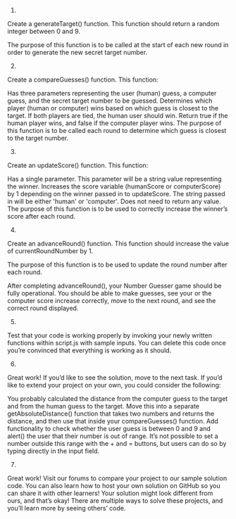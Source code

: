 
1.
Create a generateTarget() function. This function should return a random integer between 0 and 9.

The purpose of this function is to be called at the start of each new round in order to generate the new secret target number.

2.
Create a compareGuesses() function. This function:

Has three parameters representing the user (human) guess, a computer guess, and the secret target number to be guessed.
Determines which player (human or computer) wins based on which guess is closest to the target. If both players are tied, the human user should win.
Return true if the human player wins, and false if the computer player wins.
The purpose of this function is to be called each round to determine which guess is closest to the target number.

3.
Create an updateScore() function. This function:

Has a single parameter. This parameter will be a string value representing the winner.
Increases the score variable (humanScore or computerScore) by 1 depending on the winner passed in to updateScore. The string passed in will be either 'human' or 'computer'.
Does not need to return any value.
The purpose of this function is to be used to correctly increase the winner’s score after each round.

4.
Create an advanceRound() function. This function should increase the value of currentRoundNumber by 1.

The purpose of this function is to be used to update the round number after each round.

After completing advanceRound(), your Number Guesser game should be fully operational. You should be able to make guesses, see your or the computer score increase correctly, move to the next round, and see the correct round displayed.

5.
Test that your code is working properly by invoking your newly written functions within script.js with sample inputs. You can delete this code once you’re convinced that everything is working as it should.

6.
Great work! If you’d like to see the solution, move to the next task. If you’d like to extend your project on your own, you could consider the following:

You probably calculated the distance from the computer guess to the target and from the human guess to the target. Move this into a separate getAbsoluteDistance() function that takes two numbers and returns the distance, and then use that inside your compareGuesses() function.
Add functionality to check whether the user guess is between 0 and 9 and alert() the user that their number is out of range. It’s not possible to set a number outside this range with the + and = buttons, but users can do so by typing directly in the input field.

7.
Great work! Visit our forums to compare your project to our sample solution code. You can also learn how to host your own solution on GitHub so you can share it with other learners! Your solution might look different from ours, and that’s okay! There are multiple ways to solve these projects, and you’ll learn more by seeing others’ code.